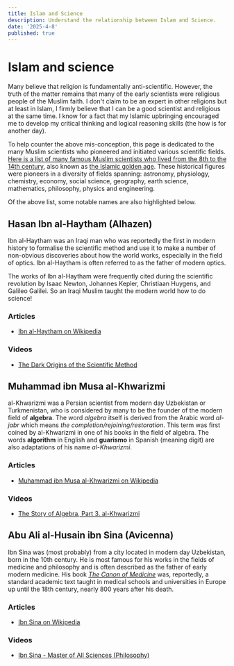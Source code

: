 ```yaml
---
title: Islam and Science
description: Understand the relationship between Islam and Science.
date: '2025-4-8'
published: true
---
```


# Islam and science

Many believe that religion is fundamentally anti-scientific. However, the truth of the matter remains that many of the early scientists were religious people of the Muslim faith. I don't claim to be an expert in other religions but at least in Islam, I firmly believe that I can be a good scientist and religious at the same time. I know for a fact that my Islamic upbringing encouraged me to develop my critical thinking and logical reasoning skills (the how is for another day).

To help counter the above mis-conception, this page is dedicated to the many Muslim scientists who pioneered and initiated various scientific fields. [Here is a list of many famous Muslim scientists who lived from the 8th to the 14th century](https://en.wikipedia.org/wiki/List_of_scientists_in_medieval_Islamic_world), also known as [the Islamic golden age](https://en.wikipedia.org/wiki/Islamic_Golden_Age). These historical figures were pioneers in a diversity of fields spanning: astronomy, physiology, chemistry, economy, social science, geography, earth science, mathematics, philosophy, physics and engineering.

Of the above list, some notable names are also highlighted below.

## Hasan Ibn al-Haytham (Alhazen)

Ibn al-Haytham was an Iraqi man who was reportedly the first in modern history to formalise the scientific method and use it to make a number of non-obvious discoveries about how the world works, especially in the field of optics. Ibn al-Haytham is often referred to as the father of modern optics.

The works of Ibn al-Haytham were frequently cited during the scientific revolution by Isaac Newton, Johannes Kepler, Christiaan Huygens, and Galileo Galilei. So an Iraqi Muslim taught the modern world how to do science!

### Articles

- [Ibn al-Haytham on Wikipedia](https://en.wikipedia.org/wiki/Ibn_al-Haytham)

### Videos

- [The Dark Origins of the Scientific Method](https://www.youtube.com/watch?v=5cPzNmtoZDU)

## Muhammad ibn Musa al-Khwarizmi

al-Khwarizmi was a Persian scientist from modern day Uzbekistan or Turkmenistan, who is considered by many to be the founder of the modern field of **algebra**. The word _algebra_ itself is derived from the Arabic word _al-jabr_ which means _the completion/rejoining/restoration_. This term was first coined by al-Khwarizmi in one of his books in the field of algebra. The words **algorithm** in English and **guarismo** in Spanish (meaning digit) are also adaptations of his name _al-Khwarizmi_.

### Articles

- [Muhammad ibn Musa al-Khwarizmi on Wikipedia](https://en.wikipedia.org/wiki/Muhammad_ibn_Musa_al-Khwarizmi)

### Videos

- [The Story of Algebra, Part 3. al-Khwarizmi](https://www.youtube.com/watch?v=_Q_Qvr9zFp0)

## Abu Ali al-Husain ibn Sina (Avicenna)

Ibn Sina was (most probably) from a city located in modern day Uzbekistan, born in the 10th century. He is most famous for his works in the fields of medicine and philosophy and is often described as the father of early modern medicine. His book [_The Canon of Medicine_](https://en.wikipedia.org/wiki/The_Canon_of_Medicine) was, reportedly, a standard academic text taught in medical schools and universities in Europe up until the 18th century, nearly 800 years after his death.

### Articles

- [Ibn Sina on Wikipedia](https://en.wikipedia.org/wiki/Avicenna)

### Videos

- [Ibn Sina - Master of All Sciences (Philosophy)](https://www.youtube.com/watch?v=k3hyKj60N4k)
